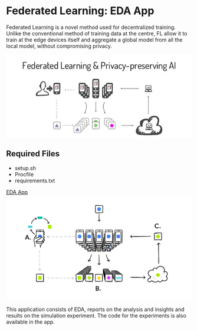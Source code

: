 # Federated Learning: EDA App

Federated Learning is a novel method used for decentralized training. Unlike the conventional method of training data at the centre, FL allow it to train at the edge devices itself and aggregate a global model from all the local model, without compromising privacy.

![](https://github.com/Jaseemck/Anomaly_Detection_App/blob/master/flpic1.jpeg)

## Required Files

* setup.sh
* Procfile
* requirements.txt

[EDA App](https://anomaly-detection-eda-app.herokuapp.com/)
![](https://github.com/Jaseemck/Anomaly_Detection_App/blob/master/fl_image.png)

This application consists of EDA, reports on the analysis and insights and results on the simulation experiment. The code for the experiments is also available in the app.
